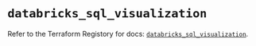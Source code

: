 # `databricks_sql_visualization`

Refer to the Terraform Registory for docs: [`databricks_sql_visualization`](https://registry.terraform.io/providers/databricks/databricks/1.32.0/docs/resources/sql_visualization).
